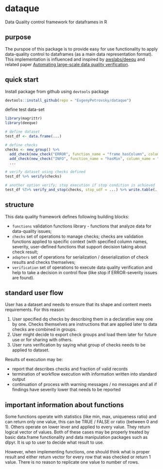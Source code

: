 # dataque
Data Quality control framework for dataframes in R

## purpose

The purspoe of this package is to provide easy for use functionality to apply data-quality control to dataframes (as a main data representation format). This implementation is influenced and inspired by [awslabs/deequ](https://github.com/awslabs/deequ) and related paper [Automating large-scale data quality verification](http://www.vldb.org/pvldb/vol11/p1781-schelter.pdf).

## quick start

Install package from github using `devtools` package

```R
devtools::install_github(repo = "EvgenyPetrovsky/dataque")
```

define test data-set

```R
library(magrittr)
library(deeque)

# define dataset
test_df <- data.frame(...)

# define checks
checks <- new_group() %>%
  add_check(new_check("ERROR", function_name = "frame_hasColumn", column_name = "Price")) %>%
  add_check(new_check("INFO", function_name = "hasMin", column_name = "Price", udf = function(x) {x > 0})) %>%
  ...

# verify dataset using checks defined
test_df %>% verify(checks)

# another option verify; stop execution if stop condition is achieved
test_df %T>% verify_and_stop(checks, stop_udf = ...) %>% write.table(...)
```

## structure

This data quality framework defines following building blocks:

* `functions` validation functions library - functions that analyze data for data-quality issues;
* `checks` set of operations to manage checks; checks are validation functions applied to specific context (with specified column names, severity, user-defined functions that support decision taking about check result;
* `adapters` set of operations for serialization / deserialization of check results and checks themselves;
* `verification` set of operations to execute data quality verification and help to take a decision in control flow (like stop if ERROR-severity issues are found).

## standard user flow

User has a dataset and needs to ensure that its shape and content meets requirements. For this reason:

1. User specified dq checks by describing them in a declarative way one by one. Checks themselves are instructions that are applied later to data checks are combined in groups.
2. User might decide to export check groups and load them later for future use or for sharing with others.
3. User runs verification by saying what group of checks needs to be applied to dataset.

Results of execution may be:

* report that describes checks and fraction of valid records
* termination of workflow execution with information written into standard output
* continuation of process with warning messages / no messages and all if findings have severity lower that needs to be reported

## important information about functions

Some functions operate with statistics (like min, max, uniqueness ratio) and can return only one value, this can be TRUE / FALSE or ratio (between 0 and 1). Others operate on lower lever and applied to every value. They return logical vector of values. Both of these cases may be properly treated by basic data.frame functionality and data manipulation packages such as dlpyr. It is up to user to decide what result to use. 

However, when implementing functions, one should think what is proper result and either return vector for every row that was checked or return 1 value. There is no reason to replicate one value to number of rows.
